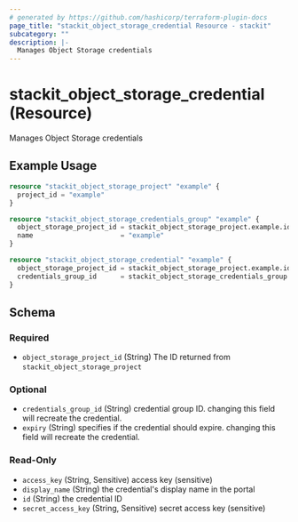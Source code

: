 ```yaml
---
# generated by https://github.com/hashicorp/terraform-plugin-docs
page_title: "stackit_object_storage_credential Resource - stackit"
subcategory: ""
description: |-
  Manages Object Storage credentials
---
```


# stackit_object_storage_credential (Resource)

Manages Object Storage credentials

## Example Usage

```terraform
resource "stackit_object_storage_project" "example" {
  project_id = "example"
}

resource "stackit_object_storage_credentials_group" "example" {
  object_storage_project_id = stackit_object_storage_project.example.id
  name                      = "example"
}

resource "stackit_object_storage_credential" "example" {
  object_storage_project_id = stackit_object_storage_project.example.id
  credentials_group_id      = stackit_object_storage_credentials_group.example.id
}
```

<!-- schema generated by tfplugindocs -->
## Schema

### Required

- `object_storage_project_id` (String) The ID returned from `stackit_object_storage_project`

### Optional

- `credentials_group_id` (String) credential group ID. changing this field will recreate the credential.
- `expiry` (String) specifies if the credential should expire. changing this field will recreate the credential.

### Read-Only

- `access_key` (String, Sensitive) access key (sensitive)
- `display_name` (String) the credential's display name in the portal
- `id` (String) the credential ID
- `secret_access_key` (String, Sensitive) secret access key (sensitive)


